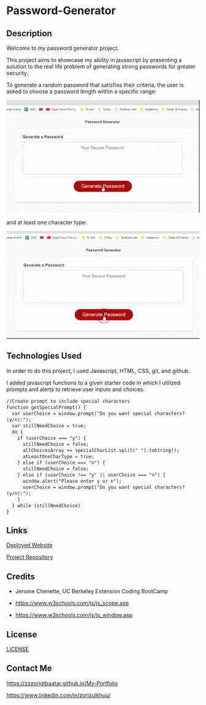 # Password-Generator

## Description 

Welcome to my password generator project.

This project aims to showcase my ability in javascript by presenting a solution to the real life problem of generating strong passwords for greater security.

To generate a random password that satisfies their criteria, the user is asked to choose a password length within a specific range:

![](./assets/images/password-generator-demo1.gif)

and at least one character type:

![](./assets/images/password-generator-demo2.gif)

## Technologies Used

In order to do this project, I used Javascript, HTML, CSS, git, and github.

I added javascript functions to a given starter code in which I utilized prompts and alerts to retrieve user inputs and choices.

```
//Create prompt to include special characters
function getSpecialPrompt() {
  var userChoice = window.prompt("Do you want special characters? (y/n):");
  var stillNeedChoice = true;
  do {
    if (userChoice === "y") {
      stillNeedChoice = false;
      allChoicesArray += specialCharList.split(" ").toString();
      atLeastOneCharType = true;
    } else if (userChoice === "n") {
      stillNeedChoice = false;
    } else if (userChoice !== "y" || userChoice === "n") {
      window.alert("Please enter y or n");
      userChoice = window.prompt("Do you want special characters? (y/n):");
    }
  } while (stillNeedChoice)
}
```

## Links

[Deployed Website](https://zzzorigtbaatar.github.io/Password-Generator/)

[Project Repository](https://github.com/zzzorigtbaatar/Password-Generator)

## Credits

* Jerome Chenette, UC Berkeley Extension Coding BootCamp

* https://www.w3schools.com/js/js_scope.asp

* https://www.w3schools.com/js/js_window.asp

## License

[LICENSE](/LICENSE)

## Contact Me

https://zzzorigtbaatar.github.io/My-Portfolio

https://www.linkedin.com/in/zorizulkhuu/